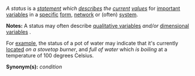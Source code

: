 *A status* is a *[statement](https://github.com/gcassel/Modular-Organization-Terminology/blob/master/terms/state.md) which [describes](https://github.com/gcassel/Modular-Organization-Terminology/blob/master/terms/describe.md) the [current](https://github.com/gcassel/Modular-Organization-Terminology/blob/master/terms/current.md) [values](https://github.com/gcassel/Modular-Organization-Terminology/blob/master/terms/value.md)* for [important](https://github.com/gcassel/Modular-Organization-Terminology/blob/master/terms/importance.md) [variables](https://github.com/gcassel/Modular-Organization-Terminology/blob/master/terms/variable.md) in a [specific](https://github.com/gcassel/Modular-Organization-Terminology/blob/master/terms/specific.md) [form](https://github.com/gcassel/Modular-Organization-Terminology/blob/master/terms/form.md), [network](https://github.com/gcassel/Modular-Organization-Terminology/blob/master/terms/network.md) or (often) [system](https://github.com/gcassel/Modular-Organization-Terminology/blob/master/terms/system.md).

**Notes:**  A status may often describe [qualitative variables](https://github.com/gcassel/Modular-Organization-Terminology/blob/master/compound-terms/qualitative-variable.md) *and/or* [dimensional variables](https://github.com/gcassel/Modular-Organization-Terminology/blob/master/compound-terms/dimensional-variable.md) .

For [example](https://github.com/gcassel/Modular-Organization-Terminology/blob/master/terms/example.md), the status of a pot of water may indicate that it's currently [located](https://github.com/gcassel/Modular-Organization-Terminology/blob/master/terms/location.md) *on a stovetop burner*, and *full of water* which *is boiling* at a temperature of 100 degrees Celsius.

**Synonym(s):**  *condition*
